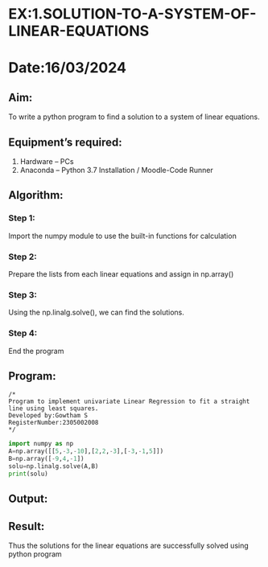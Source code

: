 # EX:1.SOLUTION-TO-A-SYSTEM-OF-LINEAR-EQUATIONS

# Date:16/03/2024

## Aim:
To write a python program to find a solution to a system of linear equations.
## Equipment’s required:
1. 	Hardware – PCs
2. 	Anaconda – Python 3.7 Installation / Moodle-Code Runner
   
## Algorithm:
### Step 1: 
Import the numpy module to use the built-in functions for calculation
### Step 2: 
Prepare the lists from each linear equations and assign in np.array()
### Step 3: 
Using the np.linalg.solve(), we can find the solutions.
### Step 4: 
End the program

## Program:
```
/*
Program to implement univariate Linear Regression to fit a straight line using least squares.
Developed by:Gowtham S 
RegisterNumber:2305002008  
*/
`````
```python
import numpy as np
A=np.array([[5,-3,-10],[2,2,-3],[-3,-1,5]])
B=np.array([-9,4,-1])
solu=np.linalg.solve(A,B)
print(solu)
```
## Output:

## Result: 
Thus the solutions for the linear equations are successfully solved using python program

